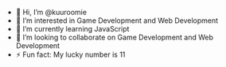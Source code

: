 - 👋 Hi, I’m @kuuroomie
- 👀 I’m interested in Game Development and Web Development
- 🌱 I’m currently learning JavaScript
- 💞️ I’m looking to collaborate on Game Development and Web Development
- ⚡ Fun fact: My lucky number is 11

<!---
kuuroomie/kuuroomie is a ✨ special ✨ repository because its `README.md` (this file) appears on your GitHub profile.
You can click the Preview link to take a look at your changes.
--->
